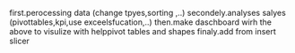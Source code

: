 first.perocessing data (change tpyes,sorting ,..)
secondely.analyses salyes (pivottables,kpi,use exceelsfucation,..)
then.make daschboard wirh the above to visulize with helppivot tables and shapes
finaly.add from insert slicer 

